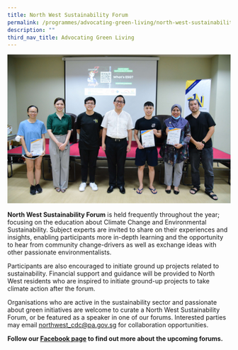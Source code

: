 ```yaml
---
title: North West Sustainability Forum
permalink: /programmes/advocating-green-living/north-west-sustainability-forum/
description: ""
third_nav_title: Advocating Green Living
---
```

![](/images/Programmes/Green%20Living/IMG%20(164).jpg)

**North West Sustainability Forum** is held frequently throughout the year; focusing on the education about Climate Change and Environmental Sustainability. Subject experts are invited to share on their experiences and insights, enabling participants more in-depth learning and the opportunity to hear from community change-drivers as well as exchange ideas with other passionate environmentalists. 

Participants are also encouraged to initiate ground up projects related to sustainability. Financial support and guidance will be provided to North West residents who are inspired to initiate ground-up projects to take climate action after the forum. 

Organisations who are active in the sustainability sector and passionate about green initiatives are welcome to curate a North West Sustainability Forum, or be featured as a speaker in one of our forums. Interested parties may email northwest_cdc@pa.gov.sg for collaboration opportunities.

**Follow our [Facebook page](https://www.facebook.com/nwcdc/) to find out more about the upcoming forums.**